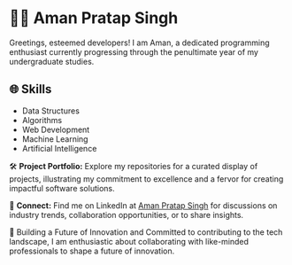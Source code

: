 # 👨‍💻 Aman Pratap Singh

Greetings, esteemed developers! I am Aman, a dedicated programming enthusiast currently progressing through the penultimate year of my undergraduate studies.

## 🌐 Skills
- Data Structures
- Algorithms
- Web Development
- Machine Learning
- Artificial Intelligence

🛠️ **Project Portfolio:** Explore my repositories for a curated display of projects, illustrating my commitment to excellence and a fervor for creating impactful software solutions.

🤝 **Connect:** Find me on LinkedIn at [Aman Pratap Singh](https://www.linkedin.com/in/aman-pratap-singh-5242b6227/) for discussions on industry trends, collaboration opportunities, or to share insights.

🚀 Building a Future of Innovation and Committed to contributing to the tech landscape, I am enthusiastic about collaborating with like-minded professionals to shape a future of innovation.
